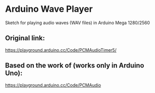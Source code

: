 # Arduino Wave Player

Sketch for playing audio waves (WAV files) in Arduino Mega 1280/2560

## Original link:

https://playground.arduino.cc/Code/PCMAudioTimer5/

## Based on the work of (works only in Arduino Uno):

https://playground.arduino.cc/Code/PCMAudio
